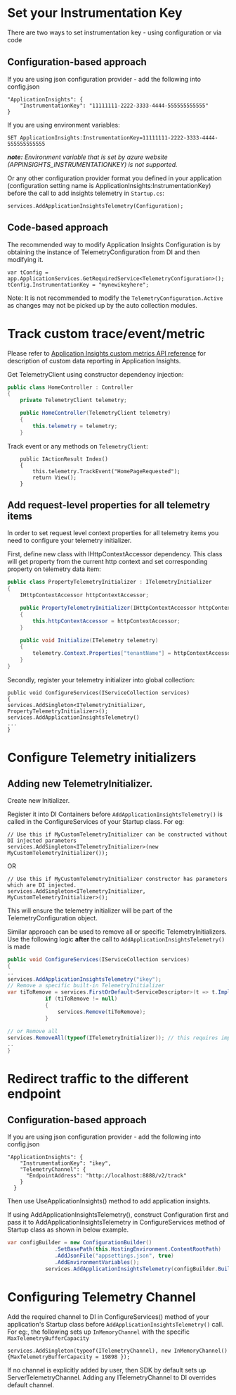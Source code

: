 Set your Instrumentation Key
============================
There are two ways to set instrumentation key - using configuration or via code

Configuration-based approach
----------------------------
If you are using json configuration provider - add the following into config.json
```
"ApplicationInsights": {
    "InstrumentationKey": "11111111-2222-3333-4444-555555555555"
}
```
If you are using environment variables:
```
SET ApplicationInsights:InstrumentationKey=11111111-2222-3333-4444-555555555555
```
***note:*** *Environment variable that is set by azure website (APPINSIGHTS_INSTRUMENTATIONKEY) is not supported.*

Or any other configuration provider format you defined in your application (configuration setting name is ApplicationInsights:InstrumentationKey) before the call to add insights telemetry in `Startup.cs`:
```
services.AddApplicationInsightsTelemetry(Configuration);
```

Code-based approach
-------------------
The recommended way to modify Application Insights Configuration is by obtaining the instance of TelemetryConfiguration from DI and then modifying it.
```
var tConfig = app.ApplicationServices.GetRequiredService<TelemetryConfiguration>();
tConfig.InstrumentationKey = "mynewikeyhere";
```
Note: It is not recommended to modify the `TelemetryConfiguration.Active` as changes may not be picked up by the auto collection modules.

Track custom trace/event/metric
===============================
Please refer to [Application Insights custom metrics API reference](http://azure.microsoft.com/en-us/documentation/articles/app-insights-custom-events-metrics-api/) for description of custom data reporting in Application Insights.

Get TelemetryClient using constructor dependency injection: 
``` c#
public class HomeController : Controller
{
    private TelemetryClient telemetry;

    public HomeController(TelemetryClient telemetry)
    {
        this.telemetry = telemetry;
    }
```
Track event or any methods on `TelemetryClient`:
```
    public IActionResult Index()
    {
        this.telemetry.TrackEvent("HomePageRequested");
        return View();
    }
```

Add request-level properties for all telemetry items
---------------------------------------------------- 
In order to set request level context properties for all telemetry items you need to configure your telemetry initializer.

First, define new class with IHttpContextAccessor dependency. This class will get property from the current http context and set corresponding property on telemetry data item:
``` c#
public class PropertyTelemetryInitializer : ITelemetryInitializer
{
    IHttpContextAccessor httpContextAccessor;

    public PropertyTelemetryInitializer(IHttpContextAccessor httpContextAccessor)
    {
        this.httpContextAccessor = httpContextAccessor;
    }

    public void Initialize(ITelemetry telemetry)
    {
        telemetry.Context.Properties["tenantName"] = httpContextAccessor.Value.Items["tenantName"].ToString();
    }
}
```
Secondly, register your telemetry initializer into global collection:
```
public void ConfigureServices(IServiceCollection services)
{
services.AddSingleton<ITelemetryInitializer, PropertyTelemetryInitializer>();
services.AddApplicationInsightsTelemetry()
...
}
``` 

Configure Telemetry initializers
=====================================
## Adding new TelemetryInitializer.
Create new Initializer.

Register it into DI Containers before `AddApplicationInsightsTelemetry()` is called in the ConfigureServices of your Startup class.
For eg:
```
// Use this if MyCustomTelemetryInitializer can be constructed without DI injected parameters
services.AddSingleton<ITelemetryInitializer>(new MyCustomTelemetryInitializer());
```
OR
```
// Use this if MyCustomTelemetryInitializer constructor has parameters which are DI injected.
services.AddSingleton<ITelemetryInitializer, MyCustomTelemetryInitializer>();
```
This will ensure the telemetry initializer will be part of the TelemetryConfiguration object.

Similar approach can be used to remove all or specific TelemetryInitializers. Use the following logic **after** the call to `AddApplicationInsightsTelemetry()` is made

``` c#
public void ConfigureServices(IServiceCollection services)
{
..
services.AddApplicationInsightsTelemetry("ikey");
// Remove a specific built-in TelemetryInitializer
var tiToRemove = services.FirstOrDefault<ServiceDescriptor>(t => t.ImplementationType == typeof(AspNetCoreEnvironmentTelemetryInitializer));
            if (tiToRemove != null)
            {
                services.Remove(tiToRemove);
            }

// or Remove all 
services.RemoveAll(typeof(ITelemetryInitializer)); // this requires importing namespace using Microsoft.Extensions.DependencyInjection.Extensions;
..
}
```

Redirect traffic to the different endpoint
==========================================

Configuration-based approach
----------------------------
If you are using json configuration provider - add the following into config.json
```
"ApplicationInsights": {
    "InstrumentationKey": "ikey",
    "TelemetryChannel": {
      "EndpointAddress": "http://localhost:8888/v2/track"
    }
  }
```
Then use UseApplicationInsights() method to add application insights.

If using AddApplicationInsightsTelemetry(), construct Configuration first and pass it to AddApplicationInsightsTelemetry in ConfigureServices method of Startup class as shown in below example.
```C#
var configBuilder = new ConfigurationBuilder()
               .SetBasePath(this.HostingEnvironment.ContentRootPath)
               .AddJsonFile("appsettings.json", true)               
               .AddEnvironmentVariables();            
            services.AddApplicationInsightsTelemetry(configBuilder.Build());
```

Configuring Telemetry Channel
==========================================
Add the required channel to DI in ConfigureServices() method of your application's Startup class before `AddApplicationInsightsTelemetry()` call.
For eg:, the following sets up `InMemoryChannel` with the specific `MaxTelemetryBufferCapacity`
```
services.AddSingleton(typeof(ITelemetryChannel), new InMemoryChannel() {MaxTelemetryBufferCapacity = 19898 });
```
If no channel is explicitly added by user, then SDK by default sets up ServerTelemetryChannel. Adding any ITelemetryChannel to DI overrides default channel.



